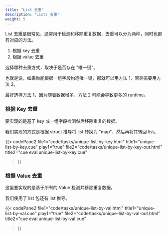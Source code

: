 ```yaml
---
title: "List 去重"
description: "Lists 去重"
weight: 5
---
```


List 去重是很常见，通常用于检测和移除重复数据，去重可以分为两种，同时也都有对应的方法。

1. 根据 key 去重
2. 根据 value 去重

选择哪种去重方式，取决于是否存在 "唯一键"。

也就是说，如果你能根据一组字段构造唯一键，那就可以用方法 1，否则需要用方法 2。

最好选择方法 1，因为随着数据增多，方法 2 可能会导致更多的 runtime。

### 根据 Key 去重

要实现的是基于 key 或一组字段检测然后移除重复的数据。

我们实现的方式是根据 struct 推导将 list 转换为 "map"，然后再将其转回 list。

{{< codePane2
  file1="code/tasks/unique-list-by-key.html"     title1="unique-list-by-key.cue" play1="true"
  file2="code/tasks/unique-list-by-key-out.html" title2="cue eval unique-list-by-key.cue"
>}}


### 根据 Value 去重

这里要实现的是基于所有的 Value 检测并移除重复数据。

我们使用了 list 包还有 list 推导。

{{< codePane2
  file1="code/tasks/unique-list-by-val.html"      title1="unique-list-by-val.cue" play1="true"
  file2="code/tasks/unique-list-by-val-out.html" title2="cue eval unique-list-by-val.cue"
>}}

